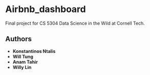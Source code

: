 # Airbnb_dashboard

Final project for CS 5304 Data Science in the Wild at Cornell Tech.

## Authors

* **Konstantinos Ntalis**
* **Will Tung**
* **Anam Tahir**
* **Willy Lin**
